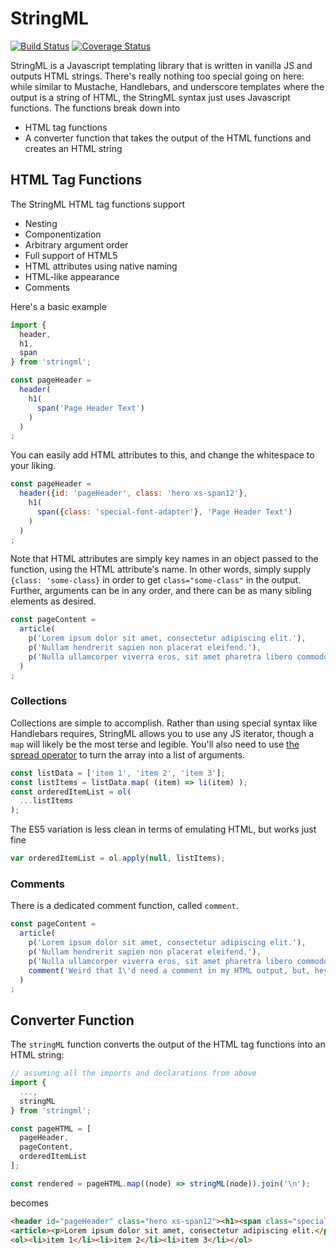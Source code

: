 # StringML

[![Build Status](https://travis-ci.org/dinocarl/stringML.svg?branch=master)](https://travis-ci.org/dinocarl/stringML)
[![Coverage Status](https://coveralls.io/repos/github/dinocarl/stringML/badge.svg?branch=master)](https://coveralls.io/github/dinocarl/stringML?branch=master)

StringML is a Javascript templating library that is written in vanilla JS and outputs HTML strings. There's really nothing too special going on here: while similar to Mustache, Handlebars, and underscore templates where the output is a string of HTML, the StringML syntax just uses Javascript functions. The functions break down into

* HTML tag functions
* A converter function that takes the output of the HTML functions and creates an HTML string

## HTML Tag Functions

The StringML HTML tag functions support

* Nesting
* Componentization
* Arbitrary argument order
* Full support of HTML5
* HTML attributes using native naming
* HTML-like appearance
* Comments

Here's a basic example

```js
import {
  header,
  h1,
  span
} from 'stringml';

const pageHeader = 
  header(
    h1(
      span('Page Header Text')
    )
  )
;
```

You can easily add HTML attributes to this, and change the whitespace to your liking.

```js
const pageHeader = 
  header({id: 'pageHeader', class: 'hero xs-span12'},
    h1(
      span({class: 'special-font-adapter'}, 'Page Header Text')
    )
  )
;
```

Note that HTML attributes are simply key names in an object passed to the function, using the HTML attribute's name. In other words, simply supply `{class: 'some-class}` in order to get `class="some-class"` in the output. Further, arguments can be in any order, and there can be as many sibling elements as desired.

```js
const pageContent =
  article(
    p('Lorem ipsum dolor sit amet, consectetur adipiscing elit.'),
    p('Nullam hendrerit sapien non placerat eleifend.'),
    p('Nulla ullamcorper viverra eros, sit amet pharetra libero commodo vitae.', {class: 'last'})
  )
;
```

### Collections

Collections are simple to accomplish. Rather than using special syntax like Handlebars requires, StringML allows you to use any JS iterator, though a `map` will likely be the most terse and legible. You'll also need to use [the spread operator](https://developer.mozilla.org/en-US/docs/Web/JavaScript/Reference/Operators/Spread_operator) to turn the array into a list of arguments.

```js
const listData = ['item 1', 'item 2', 'item 3'];
const listItems = listData.map( (item) => li(item) );
const orderedItemList = ol(
  ...listItems
);
```

The ES5 variation is less clean in terms of emulating HTML, but works just fine

```js
var orderedItemList = ol.apply(null, listItems);
```

### Comments

There is a dedicated comment function, called `comment`.

```js
const pageContent =
  article(
    p('Lorem ipsum dolor sit amet, consectetur adipiscing elit.'),
    p('Nullam hendrerit sapien non placerat eleifend.'),
    p('Nulla ullamcorper viverra eros, sit amet pharetra libero commodo vitae.', {class: 'last'}),
    comment('Weird that I\'d need a comment in my HTML output, but, hey, here we are.')
  )
;
```

## Converter Function

The `stringML` function converts the output of the HTML tag functions into an HTML string:

```js
// assuming all the imports and declarations from above
import {
  ...,
  stringML
} from 'stringml';

const pageHTML = [
  pageHeader,
  pageContent,
  orderedItemList
];

const rendered = pageHTML.map((node) => stringML(node)).join('\n');
```

becomes

```html
<header id="pageHeader" class="hero xs-span12"><h1><span class="special-font-adapter">Page Header Text</span></h1></header>
<article><p>Lorem ipsum dolor sit amet, consectetur adipiscing elit.</p><p>Nullam hendrerit sapien non placerat eleifend.</p><p class="last">Nulla ullamcorper viverra eros, sit amet pharetra libero commodo vitae.</p><!-- Weird that I'd need a comment in my HTML output, but, hey, here we are. --></article>
<ol><li>item 1</li><li>item 2</li><li>item 3</li></ol>
```
